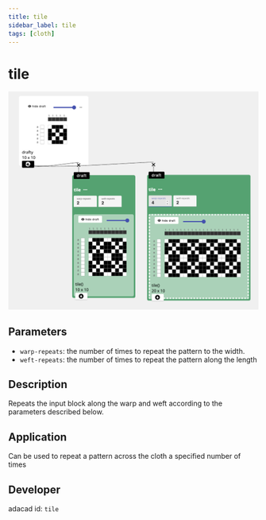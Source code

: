 ```yaml
---
title: tile
sidebar_label: tile
tags: [cloth]
---
```

# tile
![file](./img/tile.png)
## Parameters
- `warp-repeats`: the number of times to repeat the pattern to the width. 
- `weft-repeats`: the number of times to repeat the pattern along the length

## Description
Repeats the input block along the warp and weft according to the parameters described below.
## Application
Can be used to repeat a pattern across the cloth a specified number of times
## Developer
adacad id: `tile`

